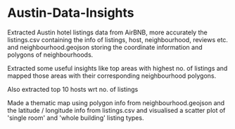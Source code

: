 # Austin-Data-Insights

Extracted Austin hotel listings data from AirBNB, more accurately the listings.csv containing the info of listings, host, neighbourhood, reviews etc. and neighbourhood.geojson storing the coordinate information and polygons of neighbourhoods.

Extracted some useful insights like top areas with highest no. of listings and mapped those areas with their corresponding neighbourhood polygons.

Also extracted top 10 hosts wrt no. of listings

Made a thematic map using polygon info from neighbourhood.geojson and the latitude / longitude info from listings.csv and visualised a scatter plot of 'single room' and 'whole building' listing types.
